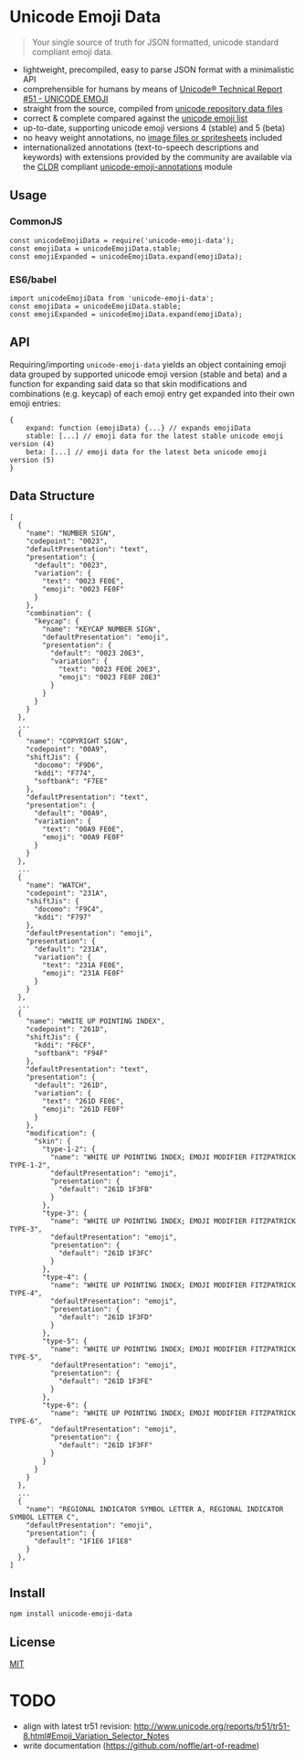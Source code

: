 # Unicode Emoji Data

> Your single source of truth for JSON formatted, unicode standard compliant emoji data.

- lightweight, precompiled, easy to parse JSON format with a minimalistic API
- comprehensible for humans by means of [Unicode® Technical Report #51 - UNICODE EMOJI](http://www.unicode.org/reports/tr51/proposed.html)
- straight from the source, compiled from [unicode repository data files](http://unicode.org/Public/emoji/4.0/)
- correct & complete compared against the [unicode emoji list](http://unicode.org/emoji/charts-beta/emoji-list.html)
- up-to-date, supporting unicode emoji versions 4 (stable) and 5 (beta)
- no heavy weight annotations, no [image files or spritesheets](https://github.com/iamcal/emoji-data) included
- internationalized annotations (text-to-speech descriptions and keywords) with extensions provided by the community are available via the [CLDR](http://cldr.unicode.org/) compliant [unicode-emoji-annotations](TODO) module

## Usage

### CommonJS

```
const unicodeEmojiData = require('unicode-emoji-data');
const emojiData = unicodeEmojiData.stable;
const emojiExpanded = unicodeEmojiData.expand(emojiData);
```

### ES6/babel

```
import unicodeEmojiData from 'unicode-emoji-data';
const emojiData = unicodeEmojiData.stable;
const emojiExpanded = unicodeEmojiData.expand(emojiData);
```

## API

Requiring/importing `unicode-emoji-data` yields an object containing emoji data grouped by supported unicode emoji version (stable and beta) and a function for expanding said data so that skin modifications and combinations (e.g. keycap) of each emoji entry get expanded into their own emoji entries:
```
{
    expand: function (emojiData) {...} // expands emojiData
    stable: [...] // emoji data for the latest stable unicode emoji version (4)
    beta: [...] // emoji data for the latest beta unicode emoji version (5)
}
```

## Data Structure

```
[
  {
    "name": "NUMBER SIGN",
    "codepoint": "0023",
    "defaultPresentation": "text",
    "presentation": {
      "default": "0023",
      "variation": {
        "text": "0023 FE0E",
        "emoji": "0023 FE0F"
      }
    },
    "combination": {
      "keycap": {
        "name": "KEYCAP NUMBER SIGN",
        "defaultPresentation": "emoji",
        "presentation": {
          "default": "0023 20E3",
          "variation": {
            "text": "0023 FE0E 20E3",
            "emoji": "0023 FE0F 20E3"
          }
        }
      }
    }
  },
  ...
  {
    "name": "COPYRIGHT SIGN",
    "codepoint": "00A9",
    "shiftJis": {
      "docomo": "F9D6",
      "kddi": "F774",
      "softbank": "F7EE"
    },
    "defaultPresentation": "text",
    "presentation": {
      "default": "00A9",
      "variation": {
        "text": "00A9 FE0E",
        "emoji": "00A9 FE0F"
      }
    }
  },
  ...
  {
    "name": "WATCH",
    "codepoint": "231A",
    "shiftJis": {
      "docomo": "F9C4",
      "kddi": "F797"
    },
    "defaultPresentation": "emoji",
    "presentation": {
      "default": "231A",
      "variation": {
        "text": "231A FE0E",
        "emoji": "231A FE0F"
      }
    }
  },
  ...
  {
    "name": "WHITE UP POINTING INDEX",
    "codepoint": "261D",
    "shiftJis": {
      "kddi": "F6CF",
      "softbank": "F94F"
    },
    "defaultPresentation": "text",
    "presentation": {
      "default": "261D",
      "variation": {
        "text": "261D FE0E",
        "emoji": "261D FE0F"
      }
    },
    "modification": {
      "skin": {
        "type-1-2": {
          "name": "WHITE UP POINTING INDEX; EMOJI MODIFIER FITZPATRICK TYPE-1-2",
          "defaultPresentation": "emoji",
          "presentation": {
            "default": "261D 1F3FB"
          }
        },
        "type-3": {
          "name": "WHITE UP POINTING INDEX; EMOJI MODIFIER FITZPATRICK TYPE-3",
          "defaultPresentation": "emoji",
          "presentation": {
            "default": "261D 1F3FC"
          }
        },
        "type-4": {
          "name": "WHITE UP POINTING INDEX; EMOJI MODIFIER FITZPATRICK TYPE-4",
          "defaultPresentation": "emoji",
          "presentation": {
            "default": "261D 1F3FD"
          }
        },
        "type-5": {
          "name": "WHITE UP POINTING INDEX; EMOJI MODIFIER FITZPATRICK TYPE-5",
          "defaultPresentation": "emoji",
          "presentation": {
            "default": "261D 1F3FE"
          }
        },
        "type-6": {
          "name": "WHITE UP POINTING INDEX; EMOJI MODIFIER FITZPATRICK TYPE-6",
          "defaultPresentation": "emoji",
          "presentation": {
            "default": "261D 1F3FF"
          }
        }
      }
    }
  },
  ...
  {
    "name": "REGIONAL INDICATOR SYMBOL LETTER A, REGIONAL INDICATOR SYMBOL LETTER C",
    "defaultPresentation": "emoji",
    "presentation": {
      "default": "1F1E6 1F1E8"
    }
  },
]
```

## Install

`npm install unicode-emoji-data`

## License

[MIT](TODO)

# TODO
- align with latest tr51 revision: http://www.unicode.org/reports/tr51/tr51-8.html#Emoji_Variation_Selector_Notes
- write documentation (https://github.com/noffle/art-of-readme)
